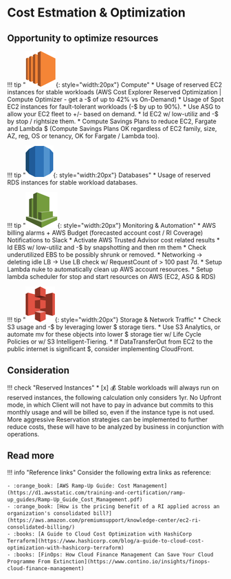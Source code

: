 # Cost Estmation & Optimization

## Opportunity to optimize resources

!!! tip "![leverage-aws-ec2](../../../assets/images/icons/aws-emojipack/Compute_AmazonEC2.png "Leverage"){: style="width:20px"} Compute"
    * Usage of reserved EC2 instances for stable workloads (AWS Cost Explorer Reserved Optimization | Compute 
    Optimizer - get a -$ of up to 42% vs On-Demand)
    * Usage of Spot EC2 instances for fault-tolerant workloads (-$ by up to 90%).
    * Use ASG to allow your EC2 fleet to +/- based on demand.
    * Id EC2 w/ low-utiliz and -$ by stop / rightsize them.
    * Compute Savings Plans to reduce EC2, Fargate and Lambda $ (Compute Savings Plans OK regardless of EC2 family,
     size, AZ, reg, OS or tenancy, OK for Fargate / Lambda too).

!!! tip "![leverage-aws-rds](../../../assets/images/icons/aws-emojipack/Database_AmazonRDS.png "Leverage"){: style="width:20px"} Databases"
    * Usage of reserved RDS instances for stable workload databases.

!!! tip "![leverage-aws-cw](../../../assets/images/icons/aws-emojipack/ManagementTools_AmazonCloudWatch.png "Leverage"){: style="width:20px"} Monitoring & Automation"
    * AWS billing alarms + AWS Budget (forecasted account cost / RI Coverage) Notifications to Slack
    * Activate AWS Trusted Advisor cost related results
        * Id EBS w/ low-utiliz and -$ by snapshotting and then rm them
        * Check underutilized EBS to be possibly shrunk or removed.
        * Networking -> deleting idle LB -> Use LB check w/ RequestCount of > 100 past 7d.
    * Setup Lambda nuke to automatically clean up AWS account resources.
    * Setup lambda scheduler for stop and start resources on AWS (EC2, ASG & RDS)

!!! tip "![leverage-aws-s3](../../../assets/images/icons/aws-emojipack/Storage_AmazonS3.png "Leverage"){: style="width:20px"} Storage & Network Traffic"
    * Check S3 usage and -$ by leveraging lower $ storage tiers.
    * Use S3 Analytics, or automate mv for these objects into lower $ storage tier w/ Life Cycle Policies or w/ S3
    Intelligent-Tiering.
    * If DataTransferOut from EC2 to the public internet is significant $, consider implementing CloudFront.

## Consideration

!!! check "Reserved Instances" 
    * [x] :moneybag: Stable workloads will always run on reserved instances, the following calculation only considers 1yr. No Upfront mode,
    in which Client will not have to pay in advance but commits to this monthly usage and will be billed so, even if the
    instance type is not used. More aggressive Reservation strategies can be implemented to further reduce costs, these
    will have to be analyzed by business in conjunction with operations.


## Read more

!!! info "Reference links"
    Consider the following extra links as reference:
         
    - :orange_book: [AWS Ramp-Up Guide: Cost Management](https://d1.awsstatic.com/training-and-certification/ramp-up_guides/Ramp-Up_Guide_Cost_Management.pdf)
    - :orange_book: [How is the pricing benefit of a RI applied across an organization's consolidated bill?](https://aws.amazon.com/premiumsupport/knowledge-center/ec2-ri-consolidated-billing/)
    - :books: [A Guide to Cloud Cost Optimization with HashiCorp Terraform](https://www.hashicorp.com/blog/a-guide-to-cloud-cost-optimization-with-hashicorp-terraform)
    - :books: [FinOps: How Cloud Finance Management Can Save Your Cloud Programme From Extinction](https://www.contino.io/insights/finops-cloud-finance-management)
